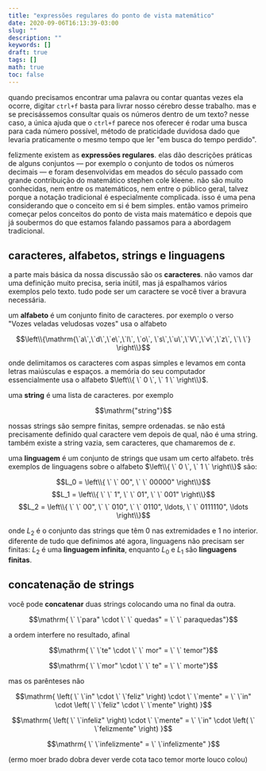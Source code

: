 ```yaml
---
title: "expressões regulares do ponto de vista matemático"
date: 2020-09-06T16:13:39-03:00
slug: ""
description: ""
keywords: []
draft: true
tags: []
math: true
toc: false
---
```


quando precisamos encontrar uma palavra ou contar quantas vezes ela ocorre, digitar `ctrl+f` basta para livrar nosso cérebro desse trabalho. mas e se precisássemos consultar quais os números dentro de um texto? nesse caso, a única ajuda que o `ctrl+f` parece nos oferecer é rodar uma busca para cada número possível, método de praticidade duvidosa dado que levaria praticamente o mesmo tempo que ler "em busca do tempo perdido".

felizmente existem as **expressões regulares**. elas dão descrições práticas de alguns conjuntos — por exemplo o conjunto de todos os números decimais — e foram desenvolvidas em meados do século passado com grande contribuição do matemático stephen cole kleene. não são muito conhecidas, nem entre os matemáticos, nem entre o público geral, talvez porque a notação tradicional é especialmente complicada. isso é uma pena considerando que o conceito em si é bem simples. então vamos primeiro começar pelos conceitos do ponto de vista mais matemático e depois que já soubermos do que estamos falando passamos para a abordagem tradicional.

## caracteres, alfabetos, strings e linguagens

a parte mais básica da nossa discussão são os **caracteres**. não vamos dar uma definição muito precisa, seria inútil, mas já espalhamos vários exemplos pelo texto. tudo pode ser um caractere se você tiver a bravura necessária.

um **alfabeto** é um conjunto finito de caracteres. por exemplo o verso "Vozes veladas veludosas vozes" usa o alfabeto

$$\left\\{\mathrm{\`a\`,\`d\`,\`e\`,\`l\`, \`o\`, \`s\`,\`u\`,\`V\`,\`v\`,\`z\`, \`\ \`}  \right\\}$$

onde delimitamos os caracteres com aspas simples e levamos em conta letras maiúsculas e espaços. a memória do seu computador essencialmente usa o alfabeto $\left\\{ \` 0 \`, \` 1 \` \right\\}$.

uma **string** é uma lista de caracteres. por exemplo

$$\mathrm{"string"}$$

nossas strings são sempre finitas, sempre ordenadas. se não está precisamente definido qual caractere vem depois de qual, não é uma string. também existe a string vazia, sem caracteres, que chamaremos de $\varepsilon$.

uma **linguagem** é um conjunto de strings que usam um certo alfabeto. três exemplos de linguagens sobre o alfabeto $\left\\{ \` 0 \`, \` 1 \` \right\\}$ são:

$$L_0 = \left\\{ \` \` 00", \` \` 00000" \right\\}$$
$$L_1 = \left\\{ \` \` 1", \` \` 01", \` \` 001" \right\\}$$
$$L_2 = \left\\{ \` \` 00", \` \` 010", \` \` 0110", \ldots, \` \` 0111110", \ldots \right\\}$$

onde $L_2$ é o conjunto das strings que têm $0$ nas extremidades e $1$ no interior. diferente de tudo que definimos até agora, linguagens não precisam ser finitas: $L_2$ é uma **linguagem infinita**, enquanto $L_0$ e $L_1$ são **linguagens finitas**.

## concatenação de strings

você pode **concatenar** duas strings colocando uma no final da outra.

$$\mathrm{ \` \`para" \cdot \` \` quedas" = \` \` paraquedas"}$$

a ordem interfere no resultado, afinal

$$\mathrm{ \` \`te" \cdot \` \` mor" = \` \` temor"}$$

$$\mathrm{ \` \`mor" \cdot \` \` te" = \` \` morte"}$$

mas os parênteses não

$$\mathrm{ \left( \` \`in" \cdot \` \`feliz" \right) \cdot \` \`mente" = \` \`in" \cdot \left( \` \`feliz" \cdot \` \`mente" \right) }$$

$$\mathrm{ \left( \` \`infeliz" \right) \cdot \` \`mente" = \` \`in" \cdot \left( \` \`felizmente" \right) }$$

$$\mathrm{  \` \`infelizmente" = \` \`infelizmente" }$$

(ermo moer
brado dobra
dever verde
cota taco
temor morte
louco colou)

